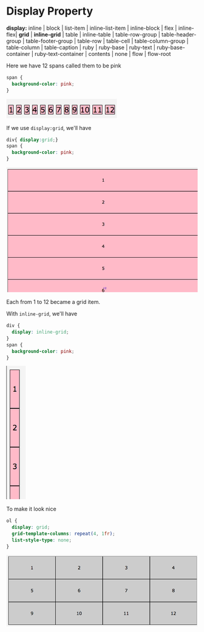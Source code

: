 # Display Property

**display:** inline | block | list-item | inline-list-item | inline-block | flex | inline-flex| **grid** | **inline-grid** | table | inline-table | table-row-group | table-header-group | table-footer-group | table-row | table-cell | table-column-group | table-column | table-caption | ruby | ruby-base | ruby-text | ruby-base-container | ruby-text-container | contents | none | flow | flow-root

Here we have 12 spans called them to be pink

```css
span {
  background-color: pink;
}
```
![twelve-spans](../twelve-spans.png)

If we use `display:grid`, we'll have 

```css
div{ display:grid;}
span {
  background-color: pink;
}
```

![display-grid](../display-grid.png)

Each from 1 to 12 became a grid item. 

With `inline-grid`, we'll have

```css
div { 
  display: inline-grid;
}
span {
  background-color: pink;
}
```
![inline-grid](../inline-grid.png)

To make it look nice

```css
ol { 
  display: grid;
  grid-template-columns: repeat(4, 1fr);
  list-style-type: none;
}
```
![grid-template](../grid-template.png)



